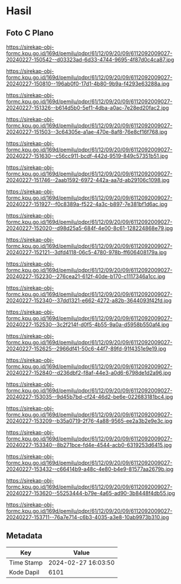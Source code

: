 # Hasil

## Foto C Plano

https://sirekap-obj-formc.kpu.go.id/169d/pemilu/pdpr/61/12/09/20/09/6112092009027-20240227-150542--d03323ad-6d33-4744-9695-4f87d0c4ca87.jpg

https://sirekap-obj-formc.kpu.go.id/169d/pemilu/pdpr/61/12/09/20/09/6112092009027-20240227-150810--196ab0f0-17d1-4b80-9b9a-f4293e63288a.jpg

https://sirekap-obj-formc.kpu.go.id/169d/pemilu/pdpr/61/12/09/20/09/6112092009027-20240227-151326--b614d5b0-5ef1-4dba-a0ac-7e28ed20fac2.jpg

https://sirekap-obj-formc.kpu.go.id/169d/pemilu/pdpr/61/12/09/20/09/6112092009027-20240227-151503--3c64305e-a1ae-470e-8af8-76e8cf16f768.jpg

https://sirekap-obj-formc.kpu.go.id/169d/pemilu/pdpr/61/12/09/20/09/6112092009027-20240227-151630--c56cc911-bcdf-442d-9519-849c57351b51.jpg

https://sirekap-obj-formc.kpu.go.id/169d/pemilu/pdpr/61/12/09/20/09/6112092009027-20240227-151746--2aab1592-6972-442a-aa7d-ab29106c1098.jpg

https://sirekap-obj-formc.kpu.go.id/169d/pemilu/pdpr/61/12/09/20/09/6112092009027-20240227-151927--f0c8389a-f522-4a3c-b897-7e381bf1d6ac.jpg

https://sirekap-obj-formc.kpu.go.id/169d/pemilu/pdpr/61/12/09/20/09/6112092009027-20240227-152020--d98d25a5-684f-4e00-8c61-128224868e79.jpg

https://sirekap-obj-formc.kpu.go.id/169d/pemilu/pdpr/61/12/09/20/09/6112092009027-20240227-152121--3dfd4118-06c5-4780-978b-ff606408179a.jpg

https://sirekap-obj-formc.kpu.go.id/169d/pemilu/pdpr/61/12/09/20/09/6112092009027-20240227-152230--276cea21-612f-40de-b170-c1117346a1cc.jpg

https://sirekap-obj-formc.kpu.go.id/169d/pemilu/pdpr/61/12/09/20/09/6112092009027-20240227-152340--37dd1321-e662-4272-a82b-3644093f42fd.jpg

https://sirekap-obj-formc.kpu.go.id/169d/pemilu/pdpr/61/12/09/20/09/6112092009027-20240227-152530--3c2f214f-d0f5-4b55-9a0a-d5958b550af4.jpg

https://sirekap-obj-formc.kpu.go.id/169d/pemilu/pdpr/61/12/09/20/09/6112092009027-20240227-152625--2966df41-50c6-44f7-89fd-91f4351e9e19.jpg

https://sirekap-obj-formc.kpu.go.id/169d/pemilu/pdpr/61/12/09/20/09/6112092009027-20240227-152840--d236dbf2-f8af-44e3-a0d6-6798de1d2a96.jpg

https://sirekap-obj-formc.kpu.go.id/169d/pemilu/pdpr/61/12/09/20/09/6112092009027-20240227-153035--9d45b7bd-cf24-46d2-be6e-022683181bc4.jpg

https://sirekap-obj-formc.kpu.go.id/169d/pemilu/pdpr/61/12/09/20/09/6112092009027-20240227-153209--b35a0719-2f76-4a88-9565-ee2a3b2e9e3c.jpg

https://sirekap-obj-formc.kpu.go.id/169d/pemilu/pdpr/61/12/09/20/09/6112092009027-20240227-153340--8b271bce-fd4e-4544-acb0-6319253d6415.jpg

https://sirekap-obj-formc.kpu.go.id/169d/pemilu/pdpr/61/12/09/20/09/6112092009027-20240227-153432--c66414b9-a48c-4e80-b4e9-81577aa2679b.jpg

https://sirekap-obj-formc.kpu.go.id/169d/pemilu/pdpr/61/12/09/20/09/6112092009027-20240227-153620--55253444-b79e-4a65-ad90-3b8448f4db55.jpg

https://sirekap-obj-formc.kpu.go.id/169d/pemilu/pdpr/61/12/09/20/09/6112092009027-20240227-153711--76a7e714-c6b3-4035-a3e8-10ab9973b310.jpg


## Metadata

| Key        | Value               |
| ---------- | ------------------- |
| Time Stamp | 2024-02-27 16:03:50 |
| Kode Dapil | 6101                |



